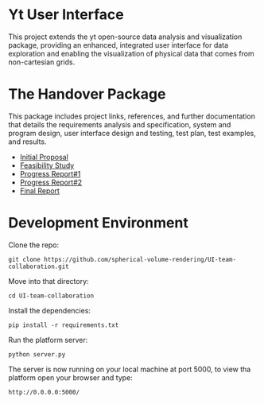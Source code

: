 # Yt User Interface
 This project extends the yt open-source data analysis and visualization package, providing an enhanced, integrated user interface for data exploration and enabling the visualization of physical data that comes from non-cartesian grids.
 
# The Handover Package
This package includes project links, references, and further documentation that details the requirements analysis and specification, system and program design, user interface design and testing, test plan, test examples, and results.

   - [Initial Proposal](https://hackmd.io/@matthewturk/SJCHGC6-I)
   - [Feasibility Study](https://docs.google.com/document/d/1MbGmy5cSSesI0oUCWHxpiwcHEw6kqd79AV1XZW-rEZo/edit?usp=sharing)
   - [Progress Report#1](https://docs.google.com/document/d/1ixD7XNu39kwwXhvQooMNb79x18-GsyMPLodzvwC3X-E/edit?usp=sharing)
   - [Progress Report#2](https://docs.google.com/document/d/1d6KptYs6nrFWDdfRutmFoeC8oeY_H_-Lumt3OdY9HPQ/edit?usp=sharing)
   - [Final Report](https://docs.google.com/document/d/1AHyUod23MtOnhCSbB4lvm5ZKAX3HhVL5KglLV-IlIlc/edit?usp=sharing)
   
# Development Environment
Clone the repo:
```
git clone https://github.com/spherical-volume-rendering/UI-team-collaboration.git
```
Move into that directory:
```
cd UI-team-collaboration
```
Install the dependencies:
```
pip install -r requirements.txt
```
Run the platform server:
```
python server.py
```
The server is now running on your local machine at port 5000, to view tha platform open your browser and type:
```
http://0.0.0.0:5000/
```

